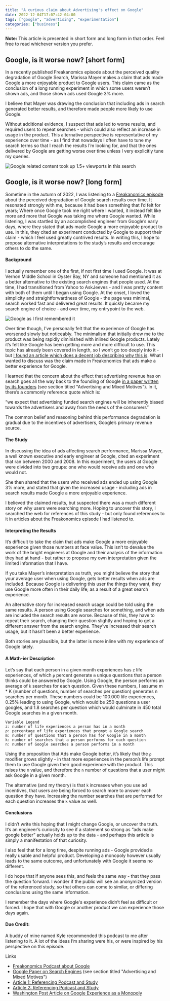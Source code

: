 ```yaml
---
title: "A curious claim about Advertising's effect on Google"
date: 2022-12-04T17:07:42-04:00
tags: ["google", "advertising", "experimentation"]
categories: ["business"]
---
```


**Note:** This article is presented in short form and long form in that order. Feel free to read whichever version you prefer.

## Google, is it worse now? [short form]

In a recently published Freakanomics episode about the perceived quality degradation of Google Search, Marissa Mayer makes a claim that ads made Google a more enjoyable product to Google users. This claim came as the conclusion of a long running experiment in which some users weren’t shown ads, and those shown ads used Google 3% more.

I believe that Mayer was drawing the conclusion that including ads in search generated better results, and therefore made people more likely to use Google.

Without additional evidence, I suspect that ads led to worse results, and required users to repeat searches - which could also reflect an increase in usage in the product. This alternative perspective is representative of my experience over time - as I find that nowadays I often have to tune my search terms so that I reach the results I’m looking for, and that the ones delivered by Google are getting worse over time unless I very explicitly tune my queries.

![Google related content took up 1.5+ viewports in this search](/img/google-search-results.png)

## Google, is it worse now? [long form]

Sometime in the autumn of 2022, I was listening to a [Freakanomics episode](https://freakonomics.com/podcast/is-google-getting-worse/) about the perceived degradation of Google search results over time. It resonated strongly with me, because it had been something that I’d felt for years; Where once Google took me right where I wanted, it instead felt like more and more that Google was taking me where Google wanted. While listening, I was startled by an accomplished engineer from Google’s early days, where they stated that ads made Google a more enjoyable product to use. In this, they cited an experiment conducted by Google to support their claim - which I feel used greatly contrived results. In writing this, I hope to propose alternative interpretations to the study’s results and encourage others to do the same.

#### Background
I actually remember one of the first, if not first time I used Google. It was at Vernon Middle School in Oyster Bay, NY and someone had mentioned it as a better alternative to the existing search engines that people used. At the time, I had transitioned from Yahoo to AskJeeves - and I was pretty content with both of them until I began using Google. At the onset, I loved the simplicity and straightforwardness of Google - the page was minimal, search worked fast and delivered great results. It quickly became my search engine of choice - and over time, my entrypoint to the web.

![Google as I first remembered it](/img/google-homepage-2000.png)

Over time though, I’ve personally felt that the experience of Google has worsened slowly but noticeably. The minimalism that initially drew me to the product was being rapidly diminished with inlined Google products. Lately it’s felt like Google has been getting more and more difficult to use. This topic has already been covered in length, so I won’t go too deeply into it - but [I found an article which does a decent job describing why this is](https://www.washingtonpost.com/technology/2020/10/19/google-search-results-monopoly/). What I wanted to discuss was the claim made in Freakonomics that ads make a better experience for Google.

I learned that the concern about the effect that advertising revenue has on search goes all the way back to the founding of Google [in a paper written by its founders](http://infolab.stanford.edu/~backrub/google.html) (see section titled "Advertising and Mixed Motives"). In it, there’s a commonly reference quote which is:

“we expect that advertising funded search engines will be inherently biased towards the advertisers and away from the needs of the consumers”

The common belief and reasoning behind this performance degradation is gradual due to  the incentives of advertisers, Google’s primary revenue source.

#### The Study
In discussing the idea of ads affecting search performance, Marissa Mayer, a well known executive and early engineer at Google, cited an experiment that ran between 2000 and 2008. In this experiment, the users at Google were divided into two groups: one who would receive ads and one who would not.

She then shared that the users who received ads ended up using Google 3% more, and stated that given the increased usage - including ads in search results made Google a more enjoyable experience.

I believed the claimed results, but suspected there was a much different story on why users were searching more. Hoping to uncover this story, I searched the web for references of this study - but only found references to it in articles about the Freakonomics episode I had listened to.

#### Interpreting the Results
It’s difficult to take the claim that ads make Google a more enjoyable experience given those numbers at face value. This isn’t to devalue the work of the bright engineers at Google and their analysis of the information they had at hand - but rather to propose my own interpretation given the limited information that I have.

If you take Mayer’s interpretation as truth, you might believe the story that your average user when using Google, gets better results when ads are included. Because Google is delivering this user the things they want, they use Google more often in their daily life; as a result of a great search experience.

An alternative story for increased search usage could be told using the same results. A person using Google searches for something, and when ads are included the search results are worse. Because of this, they have to repeat their search, changing their question slightly and hoping to get a different answer from the search engine. They’ve increased their search usage, but it hasn’t been a better experience.

Both stories are plausible, but the latter is more inline with my experience of Google lately.

#### A Math-ier Description
Let’s say that each person in a given month experiences has `z` life experiences, of which `ρ` percent generate `m` unique questions that a person thinks could be answered by Google. Using Google, the person performs an average of `k` searches for each question. Given these numbers, I assume m * K (number of questions, number of searches per question) generates n searches per month. These numbers could be 100.000 life experiences, 0.25% leading to using Google, which would be 250 questions a user googles, and 1.8 searches per question which would culminate in 450 total Google searches in a given month.

```
Variable Legend
z: number of life experiences a person has in a month
ρ: percentage of life experiences that prompt a Google search
m: number of questions that a person has for Google in a month
k: number of searches that a person performs for each question
n: number of Google searches a person performs in a month
```

Using the proposition that Ads make Google better, it’s likely that the `ρ` modifier grows slightly - in that more experiences in the person’s life prompt them to use Google given their good experience with the product. This raises the `m` value, and therefore the `n` number of questions that a user might ask Google in a given month.

The alternative (and my theory) is that `k` increases when you use ad incentives, that users are being forced to search more to answer each question they have. Increasing the number searches that are performed for each question increases the `k` value as well.

#### Conclusions
I didn’t write this hoping that I might change Google, or uncover the truth. It’s an engineer’s curiosity to see if a statement so strong as “ads make google better” actually holds up to the data - and perhaps this article is simply a manifestation of that curiosity.

I also feel that for a long time, despite running ads - Google provided a really usable and helpful product. Developing a monopoly however usually leads to the same outcome, and unfortunately with Google it seems no different.

I do hope that if anyone sees this, and feels the same way - that they pass the question forward. I wonder if the public will see an anonymized version of the referenced study, so that others can come to similar, or differing conclusions using the same information.

I remember the days where Google's experience didn’t feel as difficult or forced. I hope that with Google or another product we can experience those days again.

#### Due Credit:
A buddy of mine named Kyle recommended this podcast to me after listening to it. A lot of the ideas I’m sharing were his, or were inspired by his perspective on this episode.

Links
* [Freakonomics Podcast about Google](https://freakonomics.com/podcast/is-google-getting-worse/)
* [Google Paper on Search Engines](http://infolab.stanford.edu/~backrub/google.html) (see section titled "Advertising and Mixed Motives")
* [Article 1: Referencing Podcast and Study](https://www.dailymail.co.uk/sciencetech/article-11441689/Former-Google-engineer-blames-internets-failures-search-overall-decline.html)
* [Article 2: Referencing Podcast and Study](https://searchengineland.com/is-google-search-getting-worse-389658)
* [Washington Post Article on Google Experience as a Monopoly](https://www.washingtonpost.com/technology/2020/10/19/google-search-results-monopoly/)

